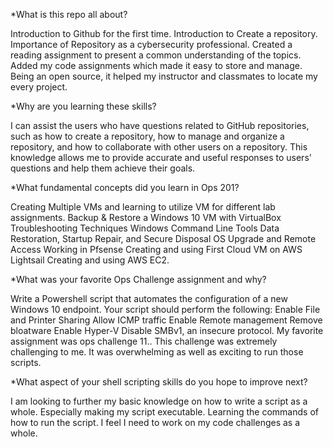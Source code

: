 *What is this repo all about?

Introduction to Github for the first time.
Introduction to Create a repository.
Importance of Repository as a cybersecurity professional.
Created a reading assignment to present a common understanding of the topics.
Added my code assignments which made it easy to store and manage.
Being an open source, it helped my instructor and classmates to locate my every project.

*Why are you learning these skills?

I can assist the users who have questions related to GitHub repositories, such as how to create a repository, how to manage and organize a repository, and how to collaborate with other users on a repository. This knowledge allows me to provide accurate and useful responses to users' questions and help them achieve their goals.

*What fundamental concepts did you learn in Ops 201?

Creating Multiple VMs and learning to utilize VM for different lab assignments.
Backup & Restore a Windows 10 VM with VirtualBox
Troubleshooting Techniques
Windows Command Line Tools
Data Restoration, Startup Repair, and Secure Disposal
OS Upgrade and Remote Access
Working in Pfsense
Creating and using First Cloud VM on AWS Lightsail
Creating and using AWS EC2.

*What was your favorite Ops Challenge assignment and why?

Write a Powershell script that automates the configuration of a new Windows 10 endpoint. Your script should perform the following: Enable File and Printer Sharing Allow ICMP traffic Enable Remote management Remove bloatware Enable Hyper-V Disable SMBv1, an insecure protocol.
My favorite assignment was ops challenge 11.. This challenge was extremely challenging to me. It was overwhelming as well as exciting to run those scripts.

*What aspect of your shell scripting skills do you hope to improve next?

I am looking to further my basic knowledge on how to write a script as a whole. Especially making my script executable. Learning the commands of how to run the script. I feel I need to work on my code challenges as a whole.

